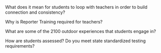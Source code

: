 <p><span style=font-weight: 400;>What does it mean for students to loop with teachers in order to build connection and consistency?</span></p>  <p><span style=font-weight: 400;>Why is Reporter Training required for teachers?</span></p>

<p><span style=font-weight: 400;>What are some of the 2100 outdoor experiences that students engage in?</span></p>

<p><span style=font-weight: 400;>How are students assessed? Do you meet state standardized testing requirements?</span></p>